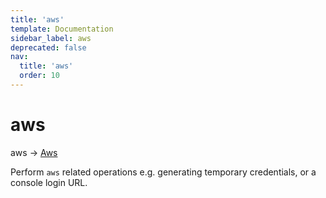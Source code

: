 ```yaml
---
title: 'aws'
template: Documentation
sidebar_label: aws
deprecated: false
nav:
  title: 'aws'
  order: 10
---
```


# aws

<div className="pb-4 font-roboto-slab text-lg"><span className="font-bold">aws</span> <span style={{'fontWeight':400,'fontSize':'0.85em'}}> &rarr; <a href="/guardrails/docs/reference/graphql/object/Aws">Aws</a></span>
</div>



Perform `aws` related operations e.g. generating temporary credentials, or a console login URL.